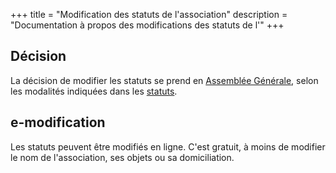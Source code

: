 +++
title = "Modification des statuts de l'association"
description = "Documentation à propos des modifications des statuts de l'"
+++

## Décision

La décision de modifier les statuts se prend en [Assemblée
Générale](./documentation/association/assemblée_générale/index.md), selon les
modalités indiquées dans les [statuts](./statuts/index.md).

## e-modification

Les statuts peuvent être modifiés en ligne. C'est gratuit, à moins de modifier
le nom de l'association, ses objets ou sa domiciliation.
